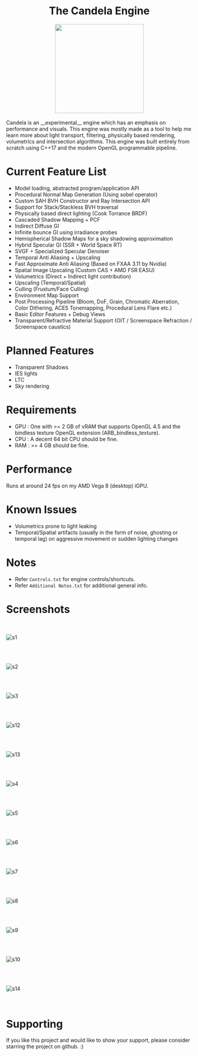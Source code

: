 <!-- Allow this file to not have a first line heading -->
<!-- markdownlint-disable-file MD041 -->

<!-- inline html -->
<!-- markdownlint-disable-file MD033 -->

<div align="center">

# The Candela Engine
  
<img src="https://github.com/swr06/Candela/blob/MainBranch/Branding/logo.png" data-canonical-src="https://github.com/swr06/Candela/blob/MainBranch/Branding/logo.png" width="240" height="240" />
  
</div>
</br>
Candela is an __experimental__ engine which has an emphasis on performance and visuals. This engine was mostly made as a tool to help me learn more about light transport, filtering, physically based rendering, volumetrics and intersection algorithms. This engine was built entirely from scratch using C++17 and the modern OpenGL programmable pipeline.

</div>

# Current Feature List 
- Model loading, abstracted program/application API
- Procedural Normal Map Generation (Using sobel operator)
- Custom SAH BVH Constructor and Ray Intersection API
- Support for Stack/Stackless BVH traversal
- Physically based direct lighting (Cook Torrance BRDF)
- Cascaded Shadow Mapping + PCF
- Indirect Diffuse GI
- Infinite bounce GI using irradiance probes
- Hemispherical Shadow Maps for a sky shadowing approximation
- Hybrid Specular GI (SSR + World Space RT)
- SVGF + Specialized Specular Denoiser
- Temporal Anti Aliasing + Upscaling
- Fast Approximate Anti Aliasing (Based on FXAA 3.11 by Nvidia)
- Spatial Image Upscaling (Custom CAS + AMD FSR EASU)
- Volumetrics (Direct + Indirect light contribution)
- Upscaling (Temporal/Spatial)
- Culling (Frustum/Face Culling)
- Environment Map Support 
- Post Processing Pipeline (Bloom, DoF, Grain, Chromatic Aberration, Color Dithering, ACES Tonemapping, Procedural Lens Flare etc.)
- Basic Editor Features + Debug Views
- Transparent/Refractive Material Support (OIT / Screenspace Refraction / Screenspace caustics)

# Planned Features
- Transparent Shadows
- IES lights
- LTC
- Sky rendering

# Requirements  
- GPU : One with >= 2 GB of vRAM that supports OpenGL 4.5 and the bindless texture OpenGL extension (ARB_bindless_texture).
- CPU : A decent 64 bit CPU should be fine. 
- RAM : >= 4 GB should be fine.

# Performance 
Runs at around 24 fps on my AMD Vega 8 (desktop) iGPU. 

# Known Issues
- Volumetrics prone to light leaking
- Temporal/Spatial artifacts (usually in the form of noise, ghosting or temporal lag) on aggressive movement or sudden lighting changes

# Notes
- Refer `Controls.txt` for engine controls/shortcuts.
- Refer `Additional Notes.txt` for additional general info.

# Screenshots

</br>

![s1](https://github.com/swr06/Candela/blob/MainBranch/Screenshots/1.png)

</br>

</br>

![s2](https://github.com/swr06/Candela/blob/MainBranch/Screenshots/2.png)

</br>

</br>

![s3](https://github.com/swr06/Candela/blob/MainBranch/Screenshots/3.png)

</br>

</br>

![s12](https://github.com/swr06/Candela/blob/MainBranch/Screenshots/12.png)

</br>

</br>

![s13](https://github.com/swr06/Candela/blob/MainBranch/Screenshots/13.png)

</br>

</br>

![s4](https://github.com/swr06/Candela/blob/MainBranch/Screenshots/4.png)

</br>

</br>

![s5](https://github.com/swr06/Candela/blob/MainBranch/Screenshots/5.png)

</br>

</br>

![s6](https://github.com/swr06/Candela/blob/MainBranch/Screenshots/6.png)

</br>

</br>

![s7](https://github.com/swr06/Candela/blob/MainBranch/Screenshots/7.png)

</br>

</br>

![s8](https://github.com/swr06/Candela/blob/MainBranch/Screenshots/8.png)

</br>

</br>

![s9](https://github.com/swr06/Candela/blob/MainBranch/Screenshots/9.png)

</br>


</br>

![s10](https://github.com/swr06/Candela/blob/MainBranch/Screenshots/10.png)

</br>

</br>

![s14](https://github.com/swr06/Candela/blob/MainBranch/Screenshots/14.png)

</br>

# Supporting

If you like this project and would like to show your support, please consider starring the project on github. :)
